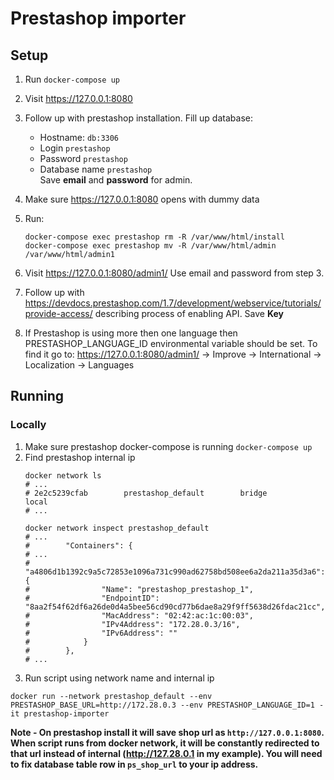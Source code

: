 # Prestashop importer

## Setup

1. Run `docker-compose up`
2. Visit https://127.0.0.1:8080
3. Follow up with prestashop installation. Fill up database:
    * Hostname: `db:3306`
    * Login `prestashop`
    * Password `prestashop`
    * Database name `prestashop`  
Save **email** and **password** for admin. 
4. Make sure https://127.0.0.1:8080 opens with dummy data
5. Run:
    ```
    docker-compose exec prestashop rm -R /var/www/html/install
    docker-compose exec prestashop mv -R /var/www/html/admin /var/www/html/admin1
    ```
6. Visit https://127.0.0.1:8080/admin1/ Use email and password from step 3.
7. Follow up with https://devdocs.prestashop.com/1.7/development/webservice/tutorials/provide-access/ describing process of enabling API.
Save **Key**

8. If Prestashop is using more then one language then PRESTASHOP_LANGUAGE_ID environmental variable should be set.
To find it go to: https://127.0.0.1:8080/admin1/ -> Improve -> International -> Localization -> Languages

## Running

### Locally
1. Make sure prestashop docker-compose is running `docker-compose up`
2. Find prestashop internal ip
    ```
    docker network ls
    # ...
    # 2e2c5239cfab        prestashop_default        bridge              local
    # ...
    
    docker network inspect prestashop_default
    # ...
    #        "Containers": {
    # ...
    #            "a4806d1b1392c9a5c72853e1096a731c990ad62758bd508ee6a2da211a35d3a6": {
    #                "Name": "prestashop_prestashop_1",
    #                "EndpointID": "8aa2f54f62df6a26de0d4a5bee56cd90cd77b6dae8a29f9ff5638d26fdac21cc",
    #                "MacAddress": "02:42:ac:1c:00:03",
    #                "IPv4Address": "172.28.0.3/16",
    #                "IPv6Address": ""
    #            }
    #        },
    # ...
    ```
3. Run script using network name and internal ip
```
docker run --network prestashop_default --env PRESTASHOP_BASE_URL=http://172.28.0.3 --env PRESTASHOP_LANGUAGE_ID=1 -it prestashop-importer
```

**Note - On prestashop install it will save shop url as `http://127.0.0.1:8080`. When script runs from docker network, it will be constantly redirected to that url instead of internal (http://127.28.0.1 in my example). You will need to fix database table row in `ps_shop_url` to your ip address.**